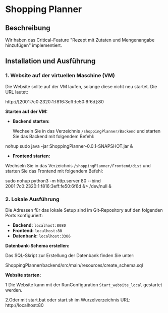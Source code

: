 # Shopping Planner

## Beschreibung

Wir haben das Critical-Feature "Rezept mit Zutaten und Mengenangabe hinzufügen" implementiert.

## Installation und Ausführung

### 1. Website auf der virtuellen Maschine (VM)

Die Website sollte auf der VM laufen, solange diese nicht neu startet. Die URL lautet:

http://[2001:7c0:2320:1:f816:3eff:fe50:6f6d]:80


**Starten auf der VM:**

- **Backend starten:**

   Wechseln Sie in das Verzeichnis `/shoppingPlanner/Backend` und starten Sie das Backend mit folgendem Befehl:

nohup sudo java -jar ShoppingPlanner-0.0.1-SNAPSHOT.jar &


- **Frontend starten:**

Wechseln Sie in das Verzeichnis `/shoppingPlanner/Frontend/dist` und starten Sie das Frontend mit folgendem Befehl:

sudo nohup python3 -m http.server 80 --bind 2001:7c0:2320:1:f816:3eff:fe50:6f6d &> /dev/null &

### 2. Lokale Ausführung

Die Adressen für das lokale Setup sind im Git-Repository auf den folgenden Ports konfiguriert:

- **Backend:** `localhost:8080`
- **Frontend:** `localhost:80`
- **Datenbank:** `localhost:3306`

**Datenbank-Schema erstellen:**

Das SQL-Skript zur Erstellung der Datenbank finden Sie unter:

ShoppingPlanner/backend/src/main/resources/create_schema.sql


**Website starten:**

1 Die Website kann mit der RunConfiguration `Start_website_local` gestartet werden.

2.Oder mit start.bat oder start.sh im Wurzelverzeichnis
URL: http://localhost:80
